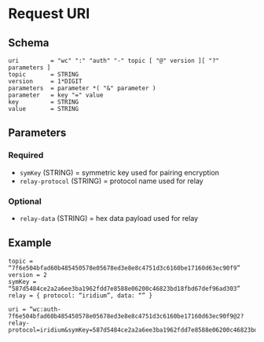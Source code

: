 # Request URI

## Schema

    uri         = "wc" ":" "auth" "-" topic [ "@" version ][ "?" parameters ]
    topic       = STRING
    version     = 1*DIGIT
    parameters  = parameter *( "&" parameter )
    parameter   = key "=" value
    key         = STRING
    value       = STRING

## Parameters

### Required

- `symKey` (STRING) = symmetric key used for pairing encryption
- `relay-protocol` (STRING) = protocol name used for relay

### Optional

- `relay-data` (STRING) = hex data payload used for relay

## Example

    topic = “7f6e504bfad60b485450578e05678ed3e8e8c4751d3c6160be17160d63ec90f9”
    version = 2
    symKey = “587d5484ce2a2a6ee3ba1962fdd7e8588e06200c46823bd18fbd67def96ad303”
    relay = { protocol: “iridium”, data: “” }

```
uri = “wc:auth-7f6e504bfad60b485450578e05678ed3e8e8c4751d3c6160be17160d63ec90f9@2?relay-protocol=iridium&symKey=587d5484ce2a2a6ee3ba1962fdd7e8588e06200c46823bd18fbd67def96ad303”
```
